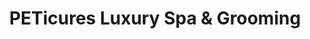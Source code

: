 ---
title: "PETicures Luxury Spa & Grooming"
url: /holmdel/peticures-luxury-spa-and-grooming/
shop: pet grooming
---